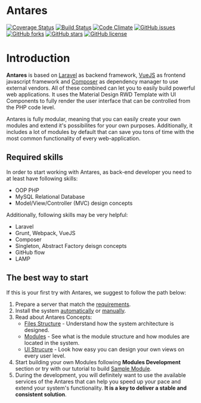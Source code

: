 # Antares

[![Coverage Status](https://coveralls.io/repos/github/antaresproject/project/badge.svg?branch=master)](https://coveralls.io/github/antaresproject/project?branch=master)
[![Build Status](https://travis-ci.org/antaresproject/project.svg?branch=master)](https://travis-ci.org/antaresproject/project)
[![Code Climate](https://codeclimate.com/github/antaresproject/project/badges/gpa.svg)](https://codeclimate.com/github/antaresproject/project)
[![GitHub issues](https://img.shields.io/github/issues/antaresproject/project.svg)](https://github.com/antaresproject/project/issues)
[![GitHub forks](https://img.shields.io/github/forks/antaresproject/project.svg)](https://github.com/antaresproject/project/network)
[![GitHub stars](https://img.shields.io/github/stars/antaresproject/project.svg)](https://github.com/antaresproject/project/stargazers)
[![GitHub license](https://img.shields.io/badge/license-New%20BSD-blue.svg)](https://raw.githubusercontent.com/antaresproject/project/master/LICENSE)


# Introduction

**Antares** is based on [Laravel](https://laravel.com/docs/5.4) as backend framework, [VueJS](https://vuejs.org/) as frontend javascript framework and [Composer](https://getcomposer.org/) as dependency manager to use external vendors. All of these combined can let you to easily build powerful web applications. It uses the Material Design RWD Template with UI Components to fully render the user interface that can be controlled from the PHP code level.

Antares is fully modular, meaning that you can easily create your own modules and extend it's possibilites for your own purposes. Additionally, it includes a lot of modules by default that can save you tons of time with the most common functionality of every web-application.

## Required skills

In order to start working with Antares, as back-end developer you need to at least have following skills:
- OOP PHP 
- MySQL Relational Database
- Model/View/Controller (MVC) design concepts

Additionally, following skills may be very helpful:
- Laravel
- Grunt, Webpack, VueJS
- Composer
- Singleton, Abstract Factory deisgn concepts
- GitHub flow
- LAMP

## The best way to start
If this is your first try with Antares, we suggest to follow the path below:
1. Prepare a server that match the [requirements](installation/requirements.md#recommended-server-resources).
2. Install the system [automatically](installation/installation_auto.md) or [manually](installation/installation_manual.md).
3. Read about Antares Concepts:   
   - [Files Structure](antares_concepts/core_&_files_structure.md) - Understand how the system architecture is designed.
   - [Modules](antares_concepts/components_&_modules.md) - See what is the module structure and how modules are located in the system.
   - [UI Strucure](modules_development/views.md) - Look how easy you can design your own views on every user level.
4. Start building your own Modules following **Modules Development** section or try with our tutorial to build [Sample Module](tutorials/sample_module.md).
5. During the development, you will definitely want to use the available services of the Antares that can help you speed up your pace and extend your system's functionality. **It is a key to deliver a stable and consistent solution**.
